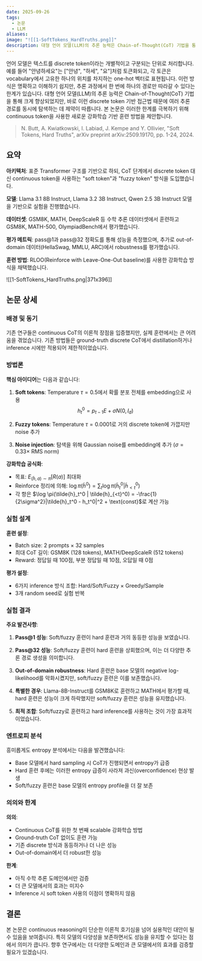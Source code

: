 ```yaml
---
date: 2025-09-26
tags:
  - 논문
  - LLM
aliases:
image: "![[1-SoftTokens_HardTruths.png]]"
description: 대형 언어 모델(LLM)의 추론 능력은 Chain-of-Thought(CoT) 기법을 통해 크게 향상되었지만, 기존의 discrete token 기반 접근법은 여러 추론 경로를 동시에 탐색하는 데 한계가 있습니다. 이 논문은 이러한 한계를 극복하기 위해 continuous token을 사용한 새로운 강화학습 기반 훈련 방법을 제안합니다.
---
```

언어 모델은 텍스트를 discrete token이라는 개별적이고 구분되는 단위로 처리합니다. 예를 들어 "안녕하세요"는 ["안녕", "하세", "요"]처럼 토큰화되고, 각 토큰은 vocabulary에서 고유한 하나의 위치를 차지하는 one-hot 벡터로 표현됩니다. 이런 방식은 명확하고 이해하기 쉽지만, 추론 과정에서 한 번에 하나의 경로만 따라갈 수 있다는 한계가 있습니다. 대형 언어 모델(LLM)의 추론 능력은 Chain-of-Thought(CoT) 기법을 통해 크게 향상되었지만, 바로 이런 discrete token 기반 접근법 때문에 여러 추론 경로를 동시에 탐색하는 데 제약이 따릅니다. 본 논문은 이러한 한계를 극복하기 위해 continuous token을 사용한 새로운 강화학습 기반 훈련 방법을 제안합니다.

> N. Butt, A. Kwiatkowski, I. Labiad, J. Kempe and Y. Ollivier, "Soft Tokens, Hard Truths", arXiv preprint arXiv:2509.19170, pp. 1-24, 2024.
## 요약

**아키텍처**: 표준 Transformer 구조를 기반으로 하되, CoT 단계에서 discrete token 대신 continuous token을 사용하는 "soft token"과 "fuzzy token" 방식을 도입했습니다.

**모델**: Llama 3.1 8B Instruct, Llama 3.2 3B Instruct, Qwen 2.5 3B Instruct 모델을 기반으로 실험을 진행했습니다.

**데이터셋**: GSM8K, MATH, DeepScaleR 등 수학 추론 데이터셋에서 훈련하고 GSM8K, MATH-500, OlympiadBench에서 평가했습니다.

**평가 메트릭**: pass@1과 pass@32 정확도를 통해 성능을 측정했으며, 추가로 out-of-domain 데이터(HellaSwag, MMLU, ARC)에서 robustness를 평가했습니다.

**훈련 방법**: RLOO(Reinforce with Leave-One-Out baseline)를 사용한 강화학습 방식을 채택했습니다.

![[1-SoftTokens_HardTruths.png|371x396]]

## 논문 상세

### 배경 및 동기

기존 연구들은 continuous CoT의 이론적 장점을 입증했지만, 실제 훈련에서는 큰 어려움을 겪었습니다. 기존 방법들은 ground-truth discrete CoT에서 distillation하거나 inference 시에만 적용되어 제한적이었습니다.

### 방법론

**핵심 아이디어**는 다음과 같습니다:

1. **Soft tokens**: Temperature $\tau = 0.5$에서 확률 분포 전체를 embedding으로 사용 $$h_t^0 = p_{t-1}E + \sigma N(0, I_d)$$
    
2. **Fuzzy tokens**: Temperature $\tau = 0.0001$로 거의 discrete token에 가깝지만 noise 추가
    
3. **Noise injection**: 탐색을 위해 Gaussian noise를 embedding에 추가 ($\sigma = 0.33 \times$ RMS norm)
    

**강화학습 공식화**:

- 목표: $E_{(\tilde{h},a)\sim\pi}[R(a)]$ 최대화
- Reinforce 정리에 의해: $\log \pi(\tilde{h}^0) = \sum_t \log \pi(\tilde{h}_t^0 | \tilde{h}_{<t}^0)$
- 각 항은 $\log \pi(\tilde{h}_t^0 | \tilde{h}_{<t}^0) = -\frac{1}{2\sigma^2}|\tilde{h}_t^0 - h_t^0|^2 + \text{const}$로 계산 가능

### 실험 설계

**훈련 설정**:

- Batch size: 2 prompts × 32 samples
- 최대 CoT 길이: GSM8K (128 tokens), MATH/DeepScaleR (512 tokens)
- Reward: 정답일 때 100점, 부분 정답일 때 10점, 오답일 때 0점

**평가 설정**:

- 6가지 inference 방식 조합: Hard/Soft/Fuzzy × Greedy/Sample
- 3개 random seed로 실험 반복

### 실험 결과

**주요 발견사항**:

1. **Pass@1 성능**: Soft/fuzzy 훈련이 hard 훈련과 거의 동등한 성능을 보였습니다.
    
2. **Pass@32 성능**: Soft/fuzzy 훈련이 hard 훈련을 상회했으며, 이는 더 다양한 추론 경로 생성을 의미합니다.
    
3. **Out-of-domain robustness**: Hard 훈련은 base 모델의 negative log-likelihood를 악화시켰지만, soft/fuzzy 훈련은 이를 보존했습니다.
    
4. **특별한 경우**: Llama-8B-Instruct를 GSM8K로 훈련하고 MATH에서 평가할 때, hard 훈련은 성능이 크게 하락했지만 soft/fuzzy 훈련은 성능을 유지했습니다.
    
5. **최적 조합**: Soft/fuzzy로 훈련하고 hard inference를 사용하는 것이 가장 효과적이었습니다.
    

### 엔트로피 분석

흥미롭게도 entropy 분석에서는 다음을 발견했습니다:

- Base 모델에서 hard sampling 시 CoT가 진행되면서 entropy가 급증
- Hard 훈련 후에는 이러한 entropy 급증이 사라져 과신(overconfidence) 현상 발생
- Soft/fuzzy 훈련은 base 모델의 entropy profile을 더 잘 보존

### 의의와 한계

**의의**:

- Continuous CoT를 위한 첫 번째 scalable 강화학습 방법
- Ground-truth CoT 없이도 훈련 가능
- 기존 discrete 방식과 동등하거나 더 나은 성능
- Out-of-domain에서 더 robust한 성능

**한계**:

- 아직 수학 추론 도메인에서만 검증
- 더 큰 모델에서의 효과는 미지수
- Inference 시 soft token 사용의 이점이 명확하지 않음

## 결론

본 논문은 continuous reasoning이 단순한 이론적 호기심을 넘어 실용적인 대안이 될 수 있음을 보여줍니다. 특히 모델의 다양성을 보존하면서도 성능을 유지할 수 있다는 점에서 의미가 큽니다. 향후 연구에서는 더 다양한 도메인과 큰 모델에서의 효과를 검증할 필요가 있겠습니다.